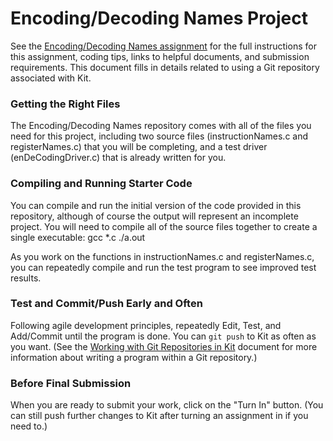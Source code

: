 # Encoding/Decoding Names Project

See the
[Encoding/Decoding Names assignment](www.cs.kzoo.edu/cs230/Projects/EnDeCodingProj.html)
for the full instructions for this assignment, coding tips, links to helpful
documents, and submission requirements.  This document fills in details
related to using a Git repository associated with Kit.

### Getting the Right Files

The Encoding/Decoding Names repository comes with all of the files you need
for this project, including
two source files (instructionNames.c and registerNames.c) that you will be
completing, and a test driver (enDeCodingDriver.c) that is already written
for you.

### Compiling and Running Starter Code

You can compile and run the initial version of the code provided
in this repository, although of course the output will represent
an incomplete project.  You will need to compile all of the source files
together to create a single executable:
    gcc *.c
    ./a.out

As you work on the functions in instructionNames.c and registerNames.c, you
can repeatedly compile and run the test program to see improved test
results.

### Test and Commit/Push Early and Often

Following agile development principles, repeatedly Edit, Test, and Add/Commit
until the program is done. You can `git push` to Kit as often as you want.
(See the [Working with Git Repositories in
Kit](http://www.cs.kzoo.edu/CSShared/HelpFiles/Kit/RepositoryAssignments.md)
document for more information about writing a program within a Git
repository.)

### Before Final Submission

When you are ready to submit your work, click on the "Turn In" button. (You
can still push further changes to Kit after turning an assignment in if you
need to.)

